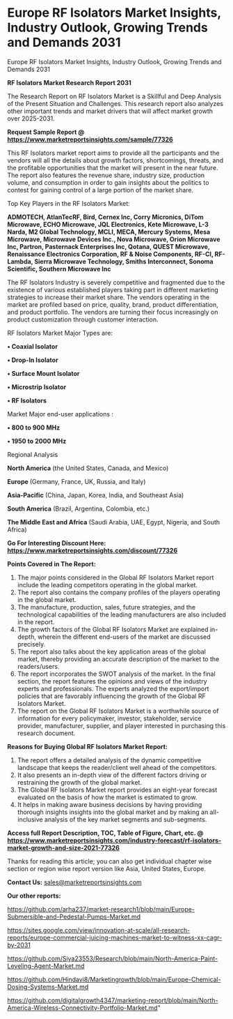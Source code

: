 # Europe RF Isolators Market Insights, Industry Outlook, Growing Trends and Demands 2031
Europe RF Isolators Market Insights, Industry Outlook, Growing Trends and Demands 2031

<strong>RF Isolators Market Research Report 2031</strong>

The Research Report on RF Isolators Market is a Skillful and Deep Analysis of the Present Situation and Challenges. This research report also analyzes other important trends and market drivers that will affect market growth over 2025-2031.

<strong>Request Sample Report @ <a href=https://www.marketreportsinsights.com/sample/77326>https://www.marketreportsinsights.com/sample/77326</a></strong>

This RF Isolators market report aims to provide all the participants and the vendors will all the details about growth factors, shortcomings, threats, and the profitable opportunities that the market will present in the near future. The report also features the revenue share, industry size, production volume, and consumption in order to gain insights about the politics to contest for gaining control of a large portion of the market share.

Top Key Players in the RF Isolators Market:

<strong>ADMOTECH, AtlanTecRF, Bird, Cernex Inc, Corry Micronics, DiTom Microwave, ECHO Microwave, JQL Electronics, Kete Microwave, L-3 Narda, M2 Global Technology, MCLI, MECA, Mercury Systems, Mesa Microwave, Microwave Devices Inc., Nova Microwave, Orion Microwave Inc, Partron, Pasternack Enterprises Inc, Qotana, QUEST Microwave, Renaissance Electronics Corporation, RF & Noise Components, RF-CI, RF-Lambda, Sierra Microwave Technology, Smiths Interconnect, Sonoma Scientific, Southern Microwave Inc</strong>

The RF Isolators Industry is severely competitive and fragmented due to the existence of various established players taking part in different marketing strategies to increase their market share. The vendors operating in the market are profiled based on price, quality, brand, product differentiation, and product portfolio. The vendors are turning their focus increasingly on product customization through customer interaction.

RF Isolators Market Major Types are:

<strong>• Coaxial Isolator

• Drop-In Isolator

• Surface Mount Isolator

• Microstrip Isolator

• RF Isolators</strong>

Market Major end-user applications :

<strong>• 800 to 900 MHz

• 1950 to 2000 MHz</strong>

Regional Analysis

</u><strong><b>North America</b></strong> (the United States, Canada, and Mexico)

<strong><b>Europe </b></strong>(Germany, France, UK, Russia, and Italy)

<strong><b>Asia-Pacific</b></strong> (China, Japan, Korea, India, and Southeast Asia)

<strong><b>South America</b></strong> (Brazil, Argentina, Colombia, etc.)

<strong><b>The Middle East and Africa</b></strong> (Saudi Arabia, UAE, Egypt, Nigeria, and South Africa)

<strong>Go For Interesting Discount Here: <a href=https://www.marketreportsinsights.com/discount/77326>https://www.marketreportsinsights.com/discount/77326</a></strong>

<strong>Points Covered in The Report:</strong>
<ol>
  <li>The major points considered in the Global RF Isolators Market report include the leading competitors operating in the global market.</li>
  <li>The report also contains the company profiles of the players operating in the global market.</li>
  <li>The manufacture, production, sales, future strategies, and the technological capabilities of the leading manufacturers are also included in the report.</li>
  <li>The growth factors of the Global RF Isolators Market are explained in-depth, wherein the different end-users of the market are discussed precisely.</li>
  <li>The report also talks about the key application areas of the global market, thereby providing an accurate description of the market to the readers/users.</li>
  <li>The report incorporates the SWOT analysis of the market. In the final section, the report features the opinions and views of the industry experts and professionals. The experts analyzed the export/import policies that are favorably influencing the growth of the Global RF Isolators Market.</li>
  <li>The report on the Global RF Isolators Market is a worthwhile source of information for every policymaker, investor, stakeholder, service provider, manufacturer, supplier, and player interested in purchasing this research document.</li>
</ol>
<strong>Reasons for Buying Global RF Isolators Market Report:</strong>

<ol>
  <li>The report offers a detailed analysis of the dynamic competitive landscape that keeps the reader/client well ahead of the competitors.</li>
  <li>It also presents an in-depth view of the different factors driving or restraining the growth of the global market.</li>
  <li>The Global RF Isolators Market report provides an eight-year forecast evaluated on the basis of how the market is estimated to grow.</li>
  <li>It helps in making aware business decisions by having providing thorough insights insights into the global market and by making an all-inclusive analysis of the key market segments and sub-segments.</li>
</ol>
<strong>Access full Report Description, TOC, Table of Figure, Chart, etc. @ <a href=https://www.marketreportsinsights.com/industry-forecast/rf-isolators-market-growth-and-size-2021-77326>https://www.marketreportsinsights.com/industry-forecast/rf-isolators-market-growth-and-size-2021-77326</a></strong>


Thanks for reading this article; you can also get individual chapter wise section or region wise report version like Asia, United States, Europe.

<strong>Contact Us:</strong>
sales@marketreportsinsights.com

<strong>Our other reports:</strong>

<a href=https://github.com/arha237/market-research1/blob/main/Europe-Submersible-and-Pedestal-Pumps-Market.md>https://github.com/arha237/market-research1/blob/main/Europe-Submersible-and-Pedestal-Pumps-Market.md</a>

<a href=https://sites.google.com/view/innovation-at-scale/all-research-reports/europe-commercial-juicing-machines-market-to-witness-xx-cagr-by-2031>https://sites.google.com/view/innovation-at-scale/all-research-reports/europe-commercial-juicing-machines-market-to-witness-xx-cagr-by-2031</a>

<a href=https://github.com/Siya23553/Research/blob/main/North-America-Paint-Leveling-Agent-Market.md>https://github.com/Siya23553/Research/blob/main/North-America-Paint-Leveling-Agent-Market.md</a>

<a href=https://github.com/Hindavi8/Marketingrowth/blob/main/Europe-Chemical-Dosing-Systems-Market.md>https://github.com/Hindavi8/Marketingrowth/blob/main/Europe-Chemical-Dosing-Systems-Market.md</a>

<a href=https://github.com/digitalgrowth4347/marketing-report/blob/main/North-America-Wireless-Connectivity-Portfolio-Market.md>https://github.com/digitalgrowth4347/marketing-report/blob/main/North-America-Wireless-Connectivity-Portfolio-Market.md</a>"
